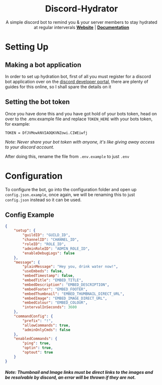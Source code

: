 <br />
<p align="center">

  <h1 align="center">Discord-Hydrator</h1>

  <p align="center">
    A simple discord bot to remind you & your server members to stay hydrated at regular interverals
    <a href="https://edb.foxgirls.cc"><strong>Website</strong></a> | 
    <a href="https://edb.foxgirls.cc/docs/"><strong>Documentation</strong></a>
  </p>
</p>

# Setting Up

## Making a bot application

In order to set up hydration bot, first of all you must register for a discord bot application over on the [discord developer portal](https://discord.com/developers/applications), there are plenty of guides for this online, so I shall spare the details on it

## Setting the bot token
Once you have done this and you have got hold of your bots token, head on over to the .env.example file and replace `TOKEN_HERE` with your bots token, for example: 

`TOKEN = DfJVMowkNVIAOQKVNZowi.CIWEiwfj`

*Note: Never share your bot token with anyone, it's like giving away access to your discord account.* 

After doing this, rename the file from `.env.example` to just `.env`

# Configuration

To configure the bot, go into the configuration folder and open up `config.json.example`, once again, we will be renaming this to just `config.json` instead so it can be used. 

## Config Example
```json
{
    "setup": {
        "guildID": "GUILD_ID",
        "channelID": "CHANNEL_ID",
        "roleID": "ROLE_ID",
        "adminRoleID": "ADMIN_ROLE_ID",
        "enableDebugLogs": false
    },
    "message": {
        "plainMessage": "Hey you, drink water now!",
        "useEmbeds": false,
        "embedTimestamp": false,
        "embedTitle": "EMBED_TITLE",
        "embedDescription": "EMBED_DESCRIPTION",
        "embedFooter": "EMBED_FOOTER",
        "embedThumbnail": "EMBED_THUMBNAIL_DIRECT_URL",
        "embedImage": "EMBED_IMAGE_DIRECT_URL",
        "embedColour": "EMBED_COLOUR",
        "intervalInSeconds": 3600
    },
    "commandConfig": {
        "prefix": "!",
        "allowCommands": true,
        "adminOnlyCmds": false
    },
    "enabledCommands": {
        "ping": true,
        "optin": true,
        "optout": true
    }
}
```
##### Note: Thumbnail and Image links must be direct links to the images and be resolvable by discord, an error will be thrown if they are not.
